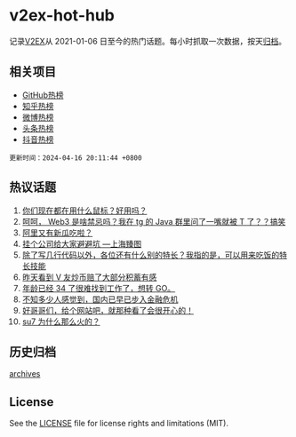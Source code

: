 # v2ex-hot-hub

 记录[V2EX](https://www.v2ex.com/)从 2021-01-06 日至今的热门话题。每小时抓取一次数据，按天[归档](archives)。
 
 ## 相关项目

- [GitHub热榜](https://github.com/snaildev/github-hot-hub)
- [知乎热榜](https://github.com/snaildev/zhihu-hot-hub)
- [微博热榜](https://github.com/snaildev/weibo-hot-hub)
- [头条热榜](https://github.com/snaildev/toutiao-hot-hub)
- [抖音热榜](https://github.com/snaildev/douyin-hot-hub)


 `更新时间：2024-04-16 20:11:44 +0800`

## 热议话题

1. [你们现在都在用什么鼠标？好用吗？](https://www.v2ex.com/t/1032790)
1. [呵呵， Web3 是啥禁忌吗？我在 tg 的 Java 群里问了一嘴就被 T 了？？搞笑](https://www.v2ex.com/t/1032832)
1. [阿里又有新瓜吃啦？](https://www.v2ex.com/t/1032830)
1. [挂个公司给大家避避坑 —上海臻图](https://www.v2ex.com/t/1032778)
1. [除了写几行代码以外，各位还有什么别的特长？我指的是，可以用来吃饭的特长技能](https://www.v2ex.com/t/1032777)
1. [昨天看到 V 友炒币赔了大部分积蓄有感](https://www.v2ex.com/t/1032819)
1. [年龄已经 34 了很难找到工作了，想转 GO。](https://www.v2ex.com/t/1032851)
1. [不知多少人感觉到，国内已早已步入金融危机](https://www.v2ex.com/t/1032970)
1. [好哥哥们，给个网站吧，就那种看了会很开心的！](https://www.v2ex.com/t/1032821)
1. [su7 为什么那么火的？](https://www.v2ex.com/t/1032930)

## 历史归档

[archives](archives)

## License

See the [LICENSE](LICENSE) file for license rights and limitations (MIT).
